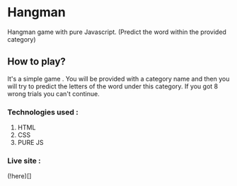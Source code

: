 # Hangman
Hangman game with pure Javascript. (Predict the word within the provided category)

## How to play?
It's a simple game .
You will be provided with a category name and then you will try to predict the letters of the word under this category.
If you got 8 wrong trials you can't continue.

### Technologies used :
1. HTML
2. CSS
3. PURE JS

### Live site :
(!here)[]

